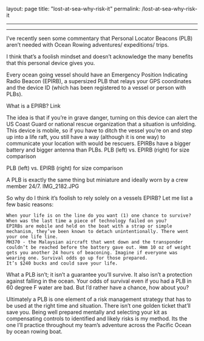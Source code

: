layout: page
title: "lost-at-sea-why-risk-it"
permalink: /lost-at-sea-why-risk-it

---
---

I’ve recently seen some commentary that Personal Locator Beacons (PLB) aren’t needed with Ocean Rowing adventures/ expeditions/ trips.

I think that’s a foolish mindset and doesn’t acknowledge the many benefits that this personal device gives you.

Every ocean going vessel should have an Emergency Position Indicating Radio Beacon (EPIRB), a supersized PLB that relays your GPS coordinates and the device ID (which has been registered to a vessel or person with PLBs).

What is a EPIRB? Link

The idea is that if you’re in grave danger, turning on this device can alert the US Coast Guard or national rescue organization that a situation is unfolding. This device is mobile, so if you have to ditch the vessel you’re on and step up into a life raft, you still have a way (although it is one way) to communicate your location with would be rescuers. EPIRBs have a bigger battery and bigger antenna than PLBs.
PLB (left) vs. EPIRB (right) for size comparison

PLB (left) vs. EPIRB (right) for size comparison

A PLB is exactly the same thing but miniature and ideally worn by a crew member 24/7.
IMG_2182.JPG

So why do I think it’s foolish to rely solely on a vessels EPIRB? Let me list a few basic reasons:

    When your life is on the line do you want (1) one chance to survive?
    When was the last time a piece of technology failed on you?
    EPIRBs are mobile and held on the boat with a strap or simple mechanism, they’ve been known to detach unintentionally. There went your one life line.
    MH370 - the Malaysian aircraft that went down and the transponder couldn’t be reached before the battery gave out. Hmm 10 oz of weight gets you another 24 hours of beaconing. Imagine if everyone was wearing one. Survival odds go up for those prepared.
    It’s $240 bucks and could save your life.

What a PLB isn’t; it isn’t a guarantee you’ll survive. It also isn’t a protection against falling in the ocean. Your odds of survival even if you had a PLB in 60 degree F water are bad. But I’d rather have a chance, how about you?

Ultimately a PLB is one element of a risk management strategy that has to be used at the right time and situation. There isn’t one golden ticket that’ll save you. Being well prepared mentally and selecting your kit as compensating controls to identified and likely risks is my method. Its the one I’ll practice throughout my team’s adventure across the Pacific Ocean by ocean rowing boat.
